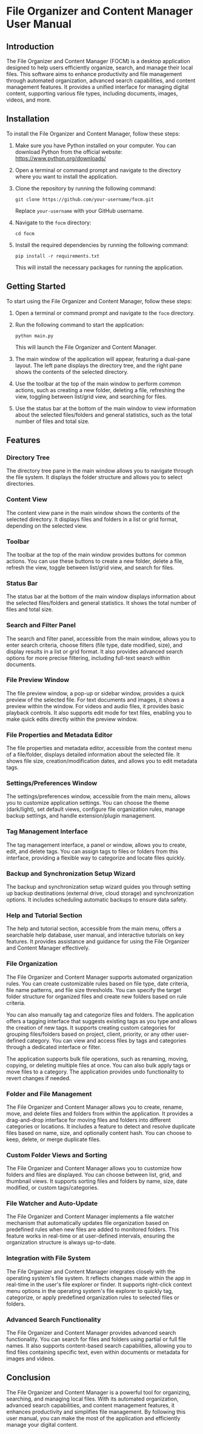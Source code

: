 # File Organizer and Content Manager User Manual

## Introduction

The File Organizer and Content Manager (FOCM) is a desktop application designed to help users efficiently organize, search, and manage their local files. This software aims to enhance productivity and file management through automated organization, advanced search capabilities, and content management features. It provides a unified interface for managing digital content, supporting various file types, including documents, images, videos, and more.

## Installation

To install the File Organizer and Content Manager, follow these steps:

1. Make sure you have Python installed on your computer. You can download Python from the official website: https://www.python.org/downloads/

2. Open a terminal or command prompt and navigate to the directory where you want to install the application.

3. Clone the repository by running the following command:

   ```
   git clone https://github.com/your-username/focm.git
   ```

   Replace `your-username` with your GitHub username.

4. Navigate to the `focm` directory:

   ```
   cd focm
   ```

5. Install the required dependencies by running the following command:

   ```
   pip install -r requirements.txt
   ```

   This will install the necessary packages for running the application.

## Getting Started

To start using the File Organizer and Content Manager, follow these steps:

1. Open a terminal or command prompt and navigate to the `focm` directory.

2. Run the following command to start the application:

   ```
   python main.py
   ```

   This will launch the File Organizer and Content Manager.

3. The main window of the application will appear, featuring a dual-pane layout. The left pane displays the directory tree, and the right pane shows the contents of the selected directory.

4. Use the toolbar at the top of the main window to perform common actions, such as creating a new folder, deleting a file, refreshing the view, toggling between list/grid view, and searching for files.

5. Use the status bar at the bottom of the main window to view information about the selected files/folders and general statistics, such as the total number of files and total size.

## Features

### Directory Tree

The directory tree pane in the main window allows you to navigate through the file system. It displays the folder structure and allows you to select directories.

### Content View

The content view pane in the main window shows the contents of the selected directory. It displays files and folders in a list or grid format, depending on the selected view.

### Toolbar

The toolbar at the top of the main window provides buttons for common actions. You can use these buttons to create a new folder, delete a file, refresh the view, toggle between list/grid view, and search for files.

### Status Bar

The status bar at the bottom of the main window displays information about the selected files/folders and general statistics. It shows the total number of files and total size.

### Search and Filter Panel

The search and filter panel, accessible from the main window, allows you to enter search criteria, choose filters (file type, date modified, size), and display results in a list or grid format. It also provides advanced search options for more precise filtering, including full-text search within documents.

### File Preview Window

The file preview window, a pop-up or sidebar window, provides a quick preview of the selected file. For text documents and images, it shows a preview within the window. For videos and audio files, it provides basic playback controls. It also supports edit mode for text files, enabling you to make quick edits directly within the preview window.

### File Properties and Metadata Editor

The file properties and metadata editor, accessible from the context menu of a file/folder, displays detailed information about the selected file. It shows file size, creation/modification dates, and allows you to edit metadata tags.

### Settings/Preferences Window

The settings/preferences window, accessible from the main menu, allows you to customize application settings. You can choose the theme (dark/light), set default views, configure file organization rules, manage backup settings, and handle extension/plugin management.

### Tag Management Interface

The tag management interface, a panel or window, allows you to create, edit, and delete tags. You can assign tags to files or folders from this interface, providing a flexible way to categorize and locate files quickly.

### Backup and Synchronization Setup Wizard

The backup and synchronization setup wizard guides you through setting up backup destinations (external drive, cloud storage) and synchronization options. It includes scheduling automatic backups to ensure data safety.

### Help and Tutorial Section

The help and tutorial section, accessible from the main menu, offers a searchable help database, user manual, and interactive tutorials on key features. It provides assistance and guidance for using the File Organizer and Content Manager effectively.

### File Organization

The File Organizer and Content Manager supports automated organization rules. You can create customizable rules based on file type, date criteria, file name patterns, and file size thresholds. You can specify the target folder structure for organized files and create new folders based on rule criteria.

You can also manually tag and categorize files and folders. The application offers a tagging interface that suggests existing tags as you type and allows the creation of new tags. It supports creating custom categories for grouping files/folders based on project, client, priority, or any other user-defined category. You can view and access files by tags and categories through a dedicated interface or filter.

The application supports bulk file operations, such as renaming, moving, copying, or deleting multiple files at once. You can also bulk apply tags or move files to a category. The application provides undo functionality to revert changes if needed.

### Folder and File Management

The File Organizer and Content Manager allows you to create, rename, move, and delete files and folders from within the application. It provides a drag-and-drop interface for moving files and folders into different categories or locations. It includes a feature to detect and resolve duplicate files based on name, size, and optionally content hash. You can choose to keep, delete, or merge duplicate files.

### Custom Folder Views and Sorting

The File Organizer and Content Manager allows you to customize how folders and files are displayed. You can choose between list, grid, and thumbnail views. It supports sorting files and folders by name, size, date modified, or custom tags/categories.

### File Watcher and Auto-Update

The File Organizer and Content Manager implements a file watcher mechanism that automatically updates file organization based on predefined rules when new files are added to monitored folders. This feature works in real-time or at user-defined intervals, ensuring the organization structure is always up-to-date.

### Integration with File System

The File Organizer and Content Manager integrates closely with the operating system's file system. It reflects changes made within the app in real-time in the user's file explorer or finder. It supports right-click context menu options in the operating system's file explorer to quickly tag, categorize, or apply predefined organization rules to selected files or folders.

### Advanced Search Functionality

The File Organizer and Content Manager provides advanced search functionality. You can search for files and folders using partial or full file names. It also supports content-based search capabilities, allowing you to find files containing specific text, even within documents or metadata for images and videos.

## Conclusion

The File Organizer and Content Manager is a powerful tool for organizing, searching, and managing local files. With its automated organization, advanced search capabilities, and content management features, it enhances productivity and simplifies file management. By following this user manual, you can make the most of the application and efficiently manage your digital content.